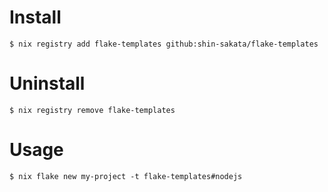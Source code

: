 # Install

```shell
$ nix registry add flake-templates github:shin-sakata/flake-templates
```

# Uninstall

```shell
$ nix registry remove flake-templates
```

# Usage

```
$ nix flake new my-project -t flake-templates#nodejs
```
